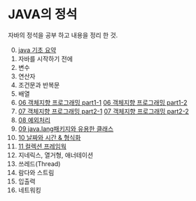 # JAVA의 정석

자바의 정석을 공부 하고 내용을 정리 한 것.

0. [java 기초 요약](00%20Java%20기초.md)
1. 자바를 시작하기 전에
2. 변수
3. 연산자
4. 조건문과 반복문
5. 배열
6. [06 객체지향 프로그래밍 part1-1](06%20객체지향%20프로그래밍%20Part1-1.md)
   [06 객체지향 프로그래밍 part1-2](06%20객체지향%20프로그래밍%20Part1-2.md)
7. [07 객체지향 프로그래밍 part2-1](07%20객체지향%20프로그래밍%20part2-1.md)
   [07 객체지향 프로그래밍 part2-2](07%20객체지향%20프로그래밍%20part2-2.md)
8. [08 예외처리](08%20예외처리.md)
9. [09 java.lang패키지와 유용한 클래스](09%20java.lang패키지와%20유용한%20클래스.md)
10. [10 날짜와 시간 & 형식화](10%20날짜와%20시간%20&%20형식화.md)
11. [11 컬렉션 프레임웍](11%20컬렉션%20프레임웍.md)
12. 지네릭스, 열거형, 애너테이션
13. 쓰레드(Thread)
14. 람다와 스트림
15. 입출력
16. 네트워킹
